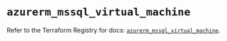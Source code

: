 # `azurerm_mssql_virtual_machine`

Refer to the Terraform Registry for docs: [`azurerm_mssql_virtual_machine`](https://registry.terraform.io/providers/hashicorp/azurerm/4.43.0/docs/resources/mssql_virtual_machine).

